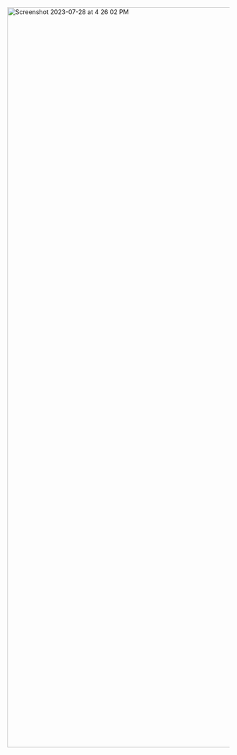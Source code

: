 <img width="1680" alt="Screenshot 2023-07-28 at 4 26 02 PM" src="https://github.com/MounikaGanjikunta/Airbnb-clone/assets/89488882/517730be-3e55-4028-bd37-aa572dbb6cbb">
